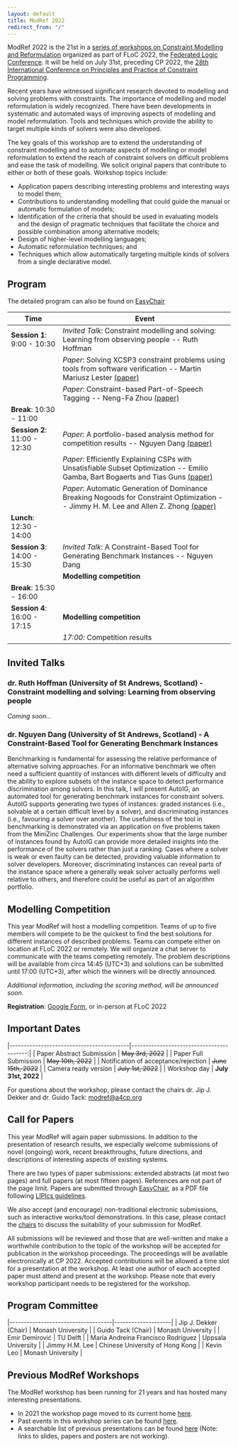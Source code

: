 ```yaml
---
layout: default
title: ModRef 2022
redirect_from: "/"
---
```


ModRef 2022 is the 21st in a [series of workshops on Constraint Modelling and Reformulation](https://www-users.cs.york.ac.uk/~frisch/ModRef/) organized as part of FLoC 2022, the [Federated Logic Conference](https://www.floc2022.org/).
It will be held on July 31st, preceding CP 2022, the [28th International Conference on Principles and Practice of Constraint Programming](http://cp2022.a4cp.org/).

Recent years have witnessed significant research devoted to modelling and solving problems with constraints. The importance of modelling and model reformulation is widely recognized. There have been developments in systematic and automated ways of improving aspects of modelling and model reformulation. Tools and techniques which provide the ability to target multiple kinds of solvers were also developed.

The key goals of this workshop are to extend the understanding of constraint modelling and to automate aspects of modelling or model reformulation to extend the reach of constraint solvers on difficult problems and ease the task of modelling. We solicit original papers that contribute to either or both of these goals. Workshop topics include:

- Application papers describing interesting problems and interesting ways to model them;
- Contributions to understanding modelling that could guide the manual or automatic formulation of models;
- Identification of the criteria that should be used in evaluating models and the design of pragmatic techniques that facilitate the choice and possible combination among alternative models;
- Design of higher-level modelling languages;
- Automatic reformulation techniques; and
- Techniques which allow automatically targeting multiple kinds of solvers from a single declarative model.

## <a name="timetable"></a> Program

The detailed program can also be found on [EasyChair](https://easychair.org/smart-program/FLoC2022/ModRef-index.html)


| Time                         | Event                                                                                                |
|------------------------------|------------------------------------------------------------------------------------------------------|
| **Session 1**: 9:00 - 10:30  | *Invited Talk*: Constraint modelling and solving: Learning from observing people -- Ruth Hoffman |
|                              | *Paper*: Solving XCSP3 constraint problems using tools from software verification -- Martin Mariusz Lester [(paper)](papers/ModRef2022_SolvingXCSP3ConstraintProblemsUsingToolsFromSoftwareVerification.pdf) |
|                              | *Paper*: Constraint-based Part-of-Speech Tagging -- Neng-Fa Zhou [(paper)](papers/ModRef2022_ConstraintBasedPartOfSpeechTagging.pdf) |
| **Break**: 10:30 - 11:00     |                                                                                                      |
| **Session 2**: 11:00 - 12:30 | *Paper*: A portfolio-based analysis method for competition results -- Nguyen Dang [(paper)](papers/ModRef2022_PortfolioBasedAnalysisMethodForCompetitionResults.pdf) |
|                              | *Paper*: Efficiently Explaining CSPs with Unsatisfiable Subset Optimization -- Emilio Gamba, Bart Bogaerts and Tias Guns [(paper)](papers/ModRef2022_EfficientExplainingCSPsWithUnsatisfiableSubsetOptimization.pdf) |
|                              | *Paper*: Automatic Generation of Dominance Breaking Nogoods for Constraint Optimization -- Jimmy H. M. Lee and Allen Z. Zhong [(paper)](papers/ModRef2022_AutomaticGenerationOfDominanceBreakNogoodsForConstraintOptimization.pdf) |
| **Lunch**: 12:30 - 14:00     |                                                                                                      |
| **Session 3**: 14:00 - 15:30 | *Invited Talk*: A Constraint-Based Tool for Generating Benchmark Instances -- Nguyen Dang        |
|                              | **Modelling competition**                                                                            |
| **Break**: 15:30 - 16:00     |                                                                                                      |
| **Session 4**: 16:00 - 17:15 | **Modelling competition**                                                                            |
|                              | *17:00*: Competition results                                                                         |


## <a name="invtalks"></a> Invited Talks

### **dr. Ruth Hoffman** (University of St Andrews, Scotland) - Constraint modelling and solving: Learning from observing people

*Coming soon...*

### **dr. Nguyen Dang** (University of St Andrews, Scotland) - A Constraint-Based Tool for Generating Benchmark Instances

Benchmarking is fundamental for assessing the relative performance of
alternative solving approaches. For an informative benchmark we often need a
sufficient quantity of instances with different levels of difficulty and the
ability to explore subsets of the instance space to detect performance
discrimination among solvers. In this talk, I will present AutoIG, an
automated tool for generating benchmark instances for constraint solvers.
AutoIG supports generating two types of instances: graded instances
(i.e., solvable at a certain difficult level by a solver), and discriminating
instances (i.e., favouring a solver over another). The usefulness of the tool
in benchmarking is demonstrated via an application on five problems taken
from the MiniZinc Challenges. Our experiments show that the large number of
instances found by AutoIG can provide more detailed insights into the
performance of the solvers rather than just a ranking. Cases where a solver
is weak or even faulty can be detected, providing valuable information to
solver developers. Moreover, discriminating instances can reveal parts of the
instance space where a generally weak solver actually performs well relative
to others, and therefore could be useful as part of an algorithm portfolio.

## <a name="modcomp"></a> Modelling Competition

This year ModRef will host a modelling competition. Teams of up to five
members will compete to be the quickest to find the best solutions for
different instances of described problems. Teams can compete either on
location at FLoC 2022 or remotely. We will organize a chat server to
communicate with the teams competing remotely. The problem descriptions will
be available from circa 14:45 (UTC+3) and solutions can be submitted until
17:00 (UTC+3), after which the winners will be directly announced.

*Additional information, including the scoring method, will be announced soon.*

**Registration**: [Google Form](https://docs.google.com/forms/d/e/1FAIpQLSfGWdx7IVUGYFIm5wUD1au08i1ssuoCl6i5PFsgqXKBgZ94dw/viewform?usp=sf_link), or in-person at FLoC 2022


## <a name="importantDates"></a> Important Dates

|------------------------------------------|-----------------------------------------:|
| Paper Abstract Submission                | ~~May 3rd, 2022~~                        |
| Paper Full Submission                    | ~~May 10th, 2022~~                       |
| Notification of acceptance/rejection     | ~~June 15th, 2022~~                      |
| Camera ready version                     | ~~July 1st, 2022~~                       |
| Workshop day                             | **July 31st, 2022**                      |

For questions about the workshop, please contact the chairs dr. Jip J. Dekker and dr. Guido Tack: <modref@a4cp.org>

## <a name="callForPapers"></a> Call for Papers 

This year ModRef will again paper submissions. In addition to the presentation of research results, we especially welcome submissions of novel (ongoing) work, recent breakthroughs, future directions, and descriptions of interesting aspects of existing systems.

There are two types of paper submissions: extended abstracts (at most two pages) and full papers (at most fifteen pages). References are not part of the page limit. Papers are submitted through [EasyChair](https://easychair.org/conferences/?conf=modref2022), as a PDF file following [LIPIcs guidelines](https://submission.dagstuhl.de/series/details/5#author).

We also accept (and encourage) non-traditional electronic submissions, such as interactive works/tool demonstrations. In this case, please contact the [chairs](mailto://modref@a4cp.org) to discuss the suitability of your submission for ModRef.

All submissions will be reviewed and those that are well-written and make a worthwhile contribution to the topic of the workshop will be accepted for publication in the workshop proceedings. The proceedings will be available electronically at CP 2022. Accepted contributions will be allowed a time slot for a presentation at the workshop. At least one author of each accepted paper must attend and present at the workshop. Please note that every workshop participant needs to be registered for the workshop.

## <a name="programCommittee"></a> Program Committee

|------------------------------------|--------------------|
| Jip J. Dekker (Chair)              | Monash University  | 
| Guido Tack (Chair)                 | Monash University  |
| Emir Demirović                     | TU Delft           | 
| María Andreína Francisco Rodríguez | Uppsala University |
| Jimmy H.M. Lee        | Chinese University of Hong Kong |
| Kevin Leo                          | Monash University  |


## <a name="pmodrefs"></a> Previous ModRef Workshops
The ModRef workshop has been running for 21 years and has hosted many interesting presentations.

 - In 2021 the workshop page moved to its current home [here](ModRef2021).
 - Past events in this workshop series can be found [here](https://www-users.cs.york.ac.uk/~frisch/ModRef/).
 - A searchable list of previous presentations can be found [here](ModRefHistory) (Note: links to slides, papers and posters are not working).
